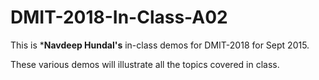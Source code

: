 # DMIT-2018-In-Class-A02

This is  ***Navdeep Hundal's** in-class demos for DMIT-2018 for Sept 2015.

These various demos will illustrate all the topics covered in class.

